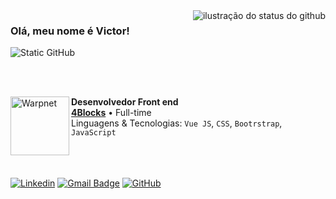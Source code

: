 <img align='right' src="https://github-readme-stats.vercel.app/api?username=VictorLeandroo&show_icons=true&theme=transparent" alt="ilustração do status do github">

### Olá, meu nome é Victor!

<img src="https://img.shields.io/static/v1?label=Overview&message=Victor&color=0000ff&style=for-the-badge&logo=GitHub" alt="Static GitHub">

<br/><br/>

[<img align="left" height="94px" width="94px" alt="Warpnet" src="https://4blocks.com.br/wp-content/uploads/2023/08/parceiros-integracoes-4b.svg"/>](https://www.4blocks.com.br/)

**Desenvolvedor Front end** \
[**4Blocks**](https://4blocks.com.br/) • Full-time \
Linguagens & Tecnologias: `Vue JS`, `CSS`, `Bootrstrap`, `JavaScript`\
<br/><br/><br/>


[![Linkedin](https://img.shields.io/badge/-Victor-blue?style=flat-square&logo=Linkedin&logoColor=white&link=https://www.linkedin.com/in/victor-eleuterio/)](https://www.linkedin.com/in/victor-eleuterio/)
[![Gmail Badge](https://img.shields.io/badge/-victorleandro430@gmail.com-006bed?style=flat-square&logo=Gmail&logoColor=white&link=mailto:victorleandro430@gmail.com)](mailto:victorleandro430@gmail.com)
[![GitHub](https://img.shields.io/github/followers/VictorLeandroo?label=follow&style=social)](https://github.com/VictorLeandroo)
